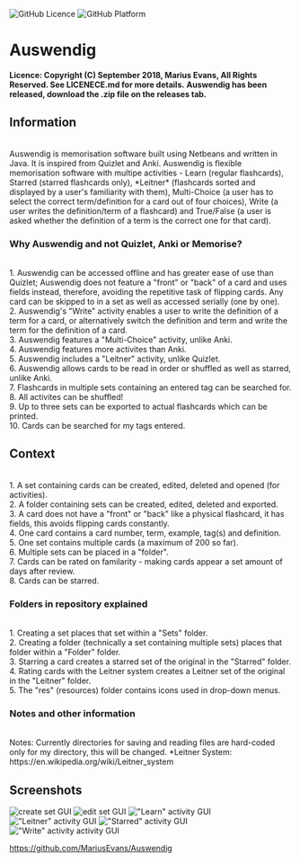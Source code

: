 
![GitHub Licence](https://img.shields.io/badge/licence-copyright-red.svg?style=flat-square)
![GitHub Platform](https://img.shields.io/badge/platform-windows-blue.svg?style=flat-square)

# Auswendig
**Licence: Copyright (C) September 2018, Marius Evans, All Rights Reserved. See LICENECE.md for more details.**
**Auswendig has been released, download the .zip file on the releases tab.**

## Information
<br />
Auswendig is memorisation software built using Netbeans and written in Java. It is inspired from Quizlet and Anki. 
Auswendig is flexible memorisation software with multipe activities - Learn (regular flashcards), Starred (starred flashcards only), *Leitner* (flashcards sorted and displayed by a user's familiarity with them), Multi-Choice (a user has to select the correct term/definition for a card out of four choices), Write (a user writes the definition/term of a flashcard) and True/False (a user is asked whether the definition of a term is the correct one for that card).

### Why Auswendig and not Quizlet, Anki or Memorise?
<br />
1. Auswendig can be accessed offline and has greater ease of use than Quizlet; Auswendig does not feature a "front" or "back" of a card and uses fields instead, therefore, avoiding the repetitive task of flipping cards. Any card can be skipped to in a set as well as accessed serially (one by one). <br />
2. Auswendig's "Write" activity enables a user to write the definition of a term for a card, or alternatively switch the definition and term and write the term for the definition of a card. <br />
3. Auswendig features a "Multi-Choice" activity, unlike Anki. <br />
4. Auswendig features more activites than Anki. <br />
5. Auswendig includes a "Leitner" activity, unlike Quizlet. <br />
6. Auswendig allows cards to be read in order or shuffled as well as starred, unlike Anki. <br />
7. Flashcards in multiple sets containing an entered tag can be searched for. <br />
8. All activites can be shuffled! <br />
9. Up to three sets can be exported to actual flashcards which can be printed. <br />
10. Cards can be searched for my tags entered. <br />

## Context
<br />
1. A set containing cards can be created, edited, deleted and opened (for activities). <br />
2. A folder containing sets can be created, edited, deleted and exported. <br />
3. A card does not have a "front" or "back" like a physical flashcard, it has fields, this avoids flipping cards constantly. <br />
4. One card contains a card number, term, example, tag(s) and definition. <br />
5. One set contains multiple cards (a maximum of 200 so far). <br />
6. Multiple sets can be placed in a "folder". <br />
7. Cards can be rated on familarity - making cards appear a set amount of days after review. <br />
8. Cards can be starred.

### Folders in repository explained
<br />
1. Creating a set places that set within a "Sets" folder. <br />
2. Creating a folder (technically a set containing multiple sets) places that folder within a "Folder" folder. <br />
3. Starring a card creates a starred set of the original in the "Starred" folder. <br />
4. Rating cards with the Leitner system creates a Leitner set of the original in the "Leitner" folder. <br />
5. The "res" (resources) folder contains icons used in drop-down menus.

### Notes and other information
<br />
Notes: Currently directories for saving and reading files are hard-coded only for my directory, this will be changed.
*Leitner System: https://en.wikipedia.org/wiki/Leitner_system

## Screenshots

![create set GUI](https://raw.githubusercontent.com/MariusEvans/Auswendig/master/SCREENSHOTS/createSet.png)
![edit set GUI](https://raw.githubusercontent.com/MariusEvans/Auswendig/master/SCREENSHOTS/editSet.png)
!["Learn" activity GUI](https://raw.githubusercontent.com/MariusEvans/Auswendig/master/SCREENSHOTS/learnActivity.png)
!["Leitner" activity GUI](https://raw.githubusercontent.com/MariusEvans/Auswendig/master/SCREENSHOTS/leitnerActivity.png)
!["Starred" activity GUI](https://raw.githubusercontent.com/MariusEvans/Auswendig/master/SCREENSHOTS/starredActivity.png)
!["Write" activity activity GUI](https://raw.githubusercontent.com/MariusEvans/Auswendig/master/SCREENSHOTS/writeActivity.png)

https://github.com/MariusEvans/Auswendig
